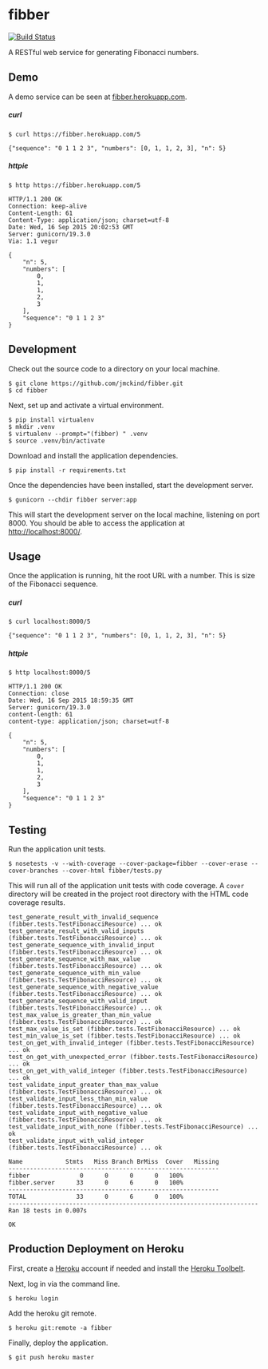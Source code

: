 # fibber

[![Build Status](https://travis-ci.org/jmckind/fibber.svg?branch=master)](https://travis-ci.org/jmckind/fibber)

A RESTful web service for generating Fibonacci numbers.

## Demo

A demo service can be seen at [fibber.herokuapp.com](https://fibber.herokuapp.com).

##### curl

    $ curl https://fibber.herokuapp.com/5

    {"sequence": "0 1 1 2 3", "numbers": [0, 1, 1, 2, 3], "n": 5}


##### httpie

    $ http https://fibber.herokuapp.com/5

    HTTP/1.1 200 OK
    Connection: keep-alive
    Content-Length: 61
    Content-Type: application/json; charset=utf-8
    Date: Wed, 16 Sep 2015 20:02:53 GMT
    Server: gunicorn/19.3.0
    Via: 1.1 vegur

    {
        "n": 5,
        "numbers": [
            0,
            1,
            1,
            2,
            3
        ],
        "sequence": "0 1 1 2 3"
    }

## Development

Check out the source code to a directory on your local machine.

    $ git clone https://github.com/jmckind/fibber.git
    $ cd fibber

Next, set up and activate a virtual environment.

    $ pip install virtualenv
    $ mkdir .venv
    $ virtualenv --prompt="(fibber) " .venv
    $ source .venv/bin/activate

Download and install the application dependencies.

    $ pip install -r requirements.txt

Once the dependencies have been installed, start the development server.

    $ gunicorn --chdir fibber server:app

This will start the development server on the local machine, listening on port 8000. You should be able to access the application at [http://localhost:8000/](http://localhost:8000).

## Usage

Once the application is running, hit the root URL with a number. This is size of the Fibonacci sequence.

##### curl

    $ curl localhost:8000/5

    {"sequence": "0 1 1 2 3", "numbers": [0, 1, 1, 2, 3], "n": 5}


##### httpie

    $ http localhost:8000/5

    HTTP/1.1 200 OK
    Connection: close
    Date: Wed, 16 Sep 2015 18:59:35 GMT
    Server: gunicorn/19.3.0
    content-length: 61
    content-type: application/json; charset=utf-8

    {
        "n": 5,
        "numbers": [
            0,
            1,
            1,
            2,
            3
        ],
        "sequence": "0 1 1 2 3"
    }

## Testing

Run the application unit tests.

    $ nosetests -v --with-coverage --cover-package=fibber --cover-erase --cover-branches --cover-html fibber/tests.py

This will run all of the application unit tests with code coverage. A `cover` directory will be created in the project root directory with the HTML code coverage results.

    test_generate_result_with_invalid_sequence (fibber.tests.TestFibonacciResource) ... ok
    test_generate_result_with_valid_inputs (fibber.tests.TestFibonacciResource) ... ok
    test_generate_sequence_with_invalid_input (fibber.tests.TestFibonacciResource) ... ok
    test_generate_sequence_with_max_value (fibber.tests.TestFibonacciResource) ... ok
    test_generate_sequence_with_min_value (fibber.tests.TestFibonacciResource) ... ok
    test_generate_sequence_with_negative_value (fibber.tests.TestFibonacciResource) ... ok
    test_generate_sequence_with_valid_input (fibber.tests.TestFibonacciResource) ... ok
    test_max_value_is_greater_than_min_value (fibber.tests.TestFibonacciResource) ... ok
    test_max_value_is_set (fibber.tests.TestFibonacciResource) ... ok
    test_min_value_is_set (fibber.tests.TestFibonacciResource) ... ok
    test_on_get_with_invalid_integer (fibber.tests.TestFibonacciResource) ... ok
    test_on_get_with_unexpected_error (fibber.tests.TestFibonacciResource) ... ok
    test_on_get_with_valid_integer (fibber.tests.TestFibonacciResource) ... ok
    test_validate_input_greater_than_max_value (fibber.tests.TestFibonacciResource) ... ok
    test_validate_input_less_than_min_value (fibber.tests.TestFibonacciResource) ... ok
    test_validate_input_with_negative_value (fibber.tests.TestFibonacciResource) ... ok
    test_validate_input_with_none (fibber.tests.TestFibonacciResource) ... ok
    test_validate_input_with_valid_integer (fibber.tests.TestFibonacciResource) ... ok

    Name            Stmts   Miss Branch BrMiss  Cover   Missing
    -----------------------------------------------------------
    fibber              0      0      0      0   100%
    fibber.server      33      0      6      0   100%
    -----------------------------------------------------------
    TOTAL              33      0      6      0   100%
    ----------------------------------------------------------------------
    Ran 18 tests in 0.007s

    OK

## Production Deployment on Heroku

First, create a [Heroku](https://www.heroku.com) account if needed and install the [Heroku Toolbelt](https://toolbelt.heroku.com).

Next, log in via the command line.

    $ heroku login

Add the heroku git remote.

    $ heroku git:remote -a fibber

Finally, deploy the application.

    $ git push heroku master
